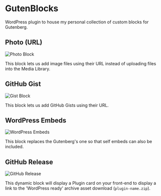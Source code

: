 # GutenBlocks

WordPress plugin to house my personal collection of custom blocks for Gutenberg.

## Photo (URL)

![Photo Block](https://c1.staticflickr.com/5/4594/38472380305_dd2daa7b64_o.png)

This block lets us add image files using their URL instead of uploading files into the Media Library.

## GitHub Gist

![Gist Block](https://c1.staticflickr.com/5/4725/38682277204_41e3b9ee9d_o.png)

This block lets us add GitHub Gists using their URL.

## WordPress Embeds

![WordPress Embeds](https://c1.staticflickr.com/5/4732/38515599855_882fd43747_o.png)

This block replaces the Gutenberg's one so that self embeds can also be included.

## GitHub Release

![GitHub Release](https://c1.staticflickr.com/5/4589/39434045721_eb7c49a4db_o.png)

This dynamic block will display a Plugin card on your front-end to display a link to the 'WordPress ready' archive asset download (`plugin-name.zip`).
